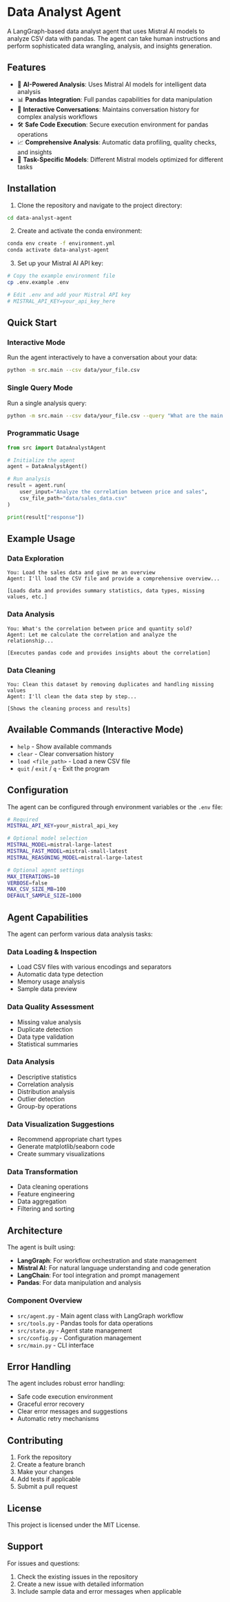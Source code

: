 # Data Analyst Agent

A LangGraph-based data analyst agent that uses Mistral AI models to analyze CSV data with pandas. The agent can take human instructions and perform sophisticated data wrangling, analysis, and insights generation.

## Features

- 🤖 **AI-Powered Analysis**: Uses Mistral AI models for intelligent data analysis
- 📊 **Pandas Integration**: Full pandas capabilities for data manipulation
- 🔄 **Interactive Conversations**: Maintains conversation history for complex analysis workflows
- 🛠️ **Safe Code Execution**: Secure execution environment for pandas operations
- 📈 **Comprehensive Analysis**: Automatic data profiling, quality checks, and insights
- 🎯 **Task-Specific Models**: Different Mistral models optimized for different tasks

## Installation

1. Clone the repository and navigate to the project directory:
```bash
cd data-analyst-agent
```

2. Create and activate the conda environment:
```bash
conda env create -f environment.yml
conda activate data-analyst-agent
```

3. Set up your Mistral AI API key:
```bash
# Copy the example environment file
cp .env.example .env

# Edit .env and add your Mistral API key
# MISTRAL_API_KEY=your_api_key_here
```

## Quick Start

### Interactive Mode

Run the agent interactively to have a conversation about your data:

```bash
python -m src.main --csv data/your_file.csv
```

### Single Query Mode

Run a single analysis query:

```bash
python -m src.main --csv data/your_file.csv --query "What are the main patterns in this dataset?"
```

### Programmatic Usage

```python
from src import DataAnalystAgent

# Initialize the agent
agent = DataAnalystAgent()

# Run analysis
result = agent.run(
    user_input="Analyze the correlation between price and sales",
    csv_file_path="data/sales_data.csv"
)

print(result["response"])
```

## Example Usage

### Data Exploration
```
You: Load the sales data and give me an overview
Agent: I'll load the CSV file and provide a comprehensive overview...

[Loads data and provides summary statistics, data types, missing values, etc.]
```

### Data Analysis
```
You: What's the correlation between price and quantity sold?
Agent: Let me calculate the correlation and analyze the relationship...

[Executes pandas code and provides insights about the correlation]
```

### Data Cleaning
```
You: Clean this dataset by removing duplicates and handling missing values
Agent: I'll clean the data step by step...

[Shows the cleaning process and results]
```

## Available Commands (Interactive Mode)

- `help` - Show available commands
- `clear` - Clear conversation history
- `load <file_path>` - Load a new CSV file
- `quit` / `exit` / `q` - Exit the program

## Configuration

The agent can be configured through environment variables or the `.env` file:

```bash
# Required
MISTRAL_API_KEY=your_mistral_api_key

# Optional model selection
MISTRAL_MODEL=mistral-large-latest
MISTRAL_FAST_MODEL=mistral-small-latest
MISTRAL_REASONING_MODEL=mistral-large-latest

# Optional agent settings
MAX_ITERATIONS=10
VERBOSE=false
MAX_CSV_SIZE_MB=100
DEFAULT_SAMPLE_SIZE=1000
```

## Agent Capabilities

The agent can perform various data analysis tasks:

### Data Loading & Inspection
- Load CSV files with various encodings and separators
- Automatic data type detection
- Memory usage analysis
- Sample data preview

### Data Quality Assessment
- Missing value analysis
- Duplicate detection
- Data type validation
- Statistical summaries

### Data Analysis
- Descriptive statistics
- Correlation analysis
- Distribution analysis
- Outlier detection
- Group-by operations

### Data Visualization Suggestions
- Recommend appropriate chart types
- Generate matplotlib/seaborn code
- Create summary visualizations

### Data Transformation
- Data cleaning operations
- Feature engineering
- Data aggregation
- Filtering and sorting

## Architecture

The agent is built using:

- **LangGraph**: For workflow orchestration and state management
- **Mistral AI**: For natural language understanding and code generation
- **LangChain**: For tool integration and prompt management
- **Pandas**: For data manipulation and analysis

### Component Overview

- `src/agent.py` - Main agent class with LangGraph workflow
- `src/tools.py` - Pandas tools for data operations
- `src/state.py` - Agent state management
- `src/config.py` - Configuration management
- `src/main.py` - CLI interface

## Error Handling

The agent includes robust error handling:

- Safe code execution environment
- Graceful error recovery
- Clear error messages and suggestions
- Automatic retry mechanisms

## Contributing

1. Fork the repository
2. Create a feature branch
3. Make your changes
4. Add tests if applicable
5. Submit a pull request

## License

This project is licensed under the MIT License.

## Support

For issues and questions:
1. Check the existing issues in the repository
2. Create a new issue with detailed information
3. Include sample data and error messages when applicable